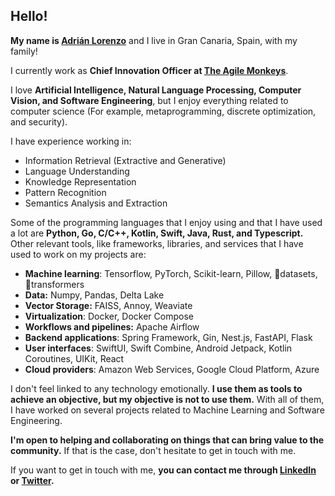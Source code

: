 ## Hello!

**My name is [Adrián Lorenzo](https://adrianlorenzo.dev)** and I live in Gran Canaria, Spain, with my family! 

I currently work as **Chief Innovation Officer at [The Agile Monkeys](https://www.theagilemonkeys.com)**.

I love **Artificial Intelligence, Natural Language Processing, Computer Vision, and Software Engineering**, but I enjoy everything related to computer science (For example, metaprogramming, discrete optimization, and security).

I have experience working in:

- Information Retrieval (Extractive and Generative)
- Language Understanding
- Knowledge Representation
- Pattern Recognition
- Semantics Analysis and Extraction

Some of the programming languages that I enjoy using and that I have used a lot are **Python, Go, C/C++, Kotlin, Swift, Java, Rust, and Typescript.** Other relevant tools, like frameworks, libraries, and services that I have used to work on my projects are: 

- **Machine learning**: Tensorflow, PyTorch, Scikit-learn, Pillow, 🤗datasets, 🤗transformers
- **Data:** Numpy, Pandas, Delta Lake
- **Vector Storage:** FAISS, Annoy, Weaviate
- **Virtualization**: Docker, Docker Compose
- **Workflows and pipelines:** Apache Airflow
- **Backend applications**: Spring Framework, Gin, Nest.js, FastAPI, Flask
- **User interfaces**: SwiftUI, Swift Combine, Android Jetpack, Kotlin Coroutines, UIKit, React
- **Cloud providers**: Amazon Web Services, Google Cloud Platform, Azure

I don't feel linked to any technology emotionally. **I use them as tools to achieve an objective, but my objective is not to use them.** With all of them, I have worked on several projects related to Machine Learning and Software Engineering.

**I'm open to helping and collaborating on things that can bring value to the community.** If that is the case, don't hesitate to get in touch with me.

If you want to get in touch with me, **you can contact me through [LinkedIn](https://www.linkedin.com/in/adrianlorenzomelian/) or [Twitter](https://twitter.com/xAdrianLorenzo).**
